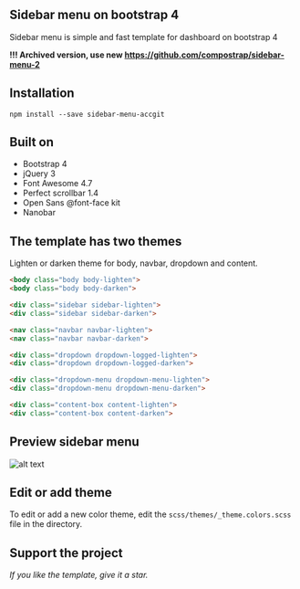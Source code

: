 ## Sidebar menu on bootstrap 4
Sidebar menu is simple and fast template for dashboard on bootstrap 4

**!!! Archived version, use new https://github.com/compostrap/sidebar-menu-2**

## Installation

```
npm install --save sidebar-menu-accgit
```

## Built on

- Bootstrap 4
- jQuery 3
- Font Awesome 4.7
- Perfect scrollbar 1.4
- Open Sans @font-face kit
- Nanobar

## The template has two themes
Lighten or darken theme for body, navbar, dropdown and content.

```html
<body class="body body-lighten">
<body class="body body-darken">
```

```html
<div class="sidebar sidebar-lighten">
<div class="sidebar sidebar-darken">
```

```html
<nav class="navbar navbar-lighten">
<nav class="navbar navbar-darken">
```

```html
<div class="dropdown dropdown-logged-lighten">
<div class="dropdown dropdown-logged-darken">
```

```html
<div class="dropdown-menu dropdown-menu-lighten">
<div class="dropdown-menu dropdown-menu-darken">
```

```html
<div class="content-box content-lighten">
<div class="content-box content-darken">
```

## Preview sidebar menu
![alt text](https://raw.githubusercontent.com/accgit/sidebar-menu/master/img/sidebar.png)

## Edit or add theme
To edit or add a new color theme, edit the ```scss/themes/_theme.colors.scss``` file in the directory.

## Support the project
*If you like the template, give it a star.*
